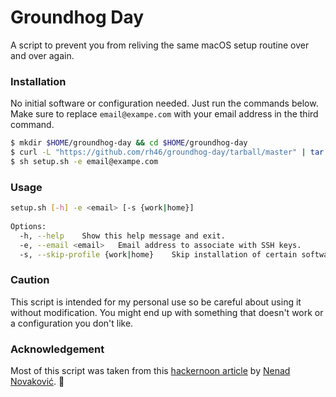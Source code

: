 # Groundhog Day
A script to prevent you from reliving the same macOS setup routine over and over again.

### Installation
No initial software or configuration needed. Just run the commands below. Make sure to replace `email@exampe.com` with your email address in the third command.
```sh
$ mkdir $HOME/groundhog-day && cd $HOME/groundhog-day
$ curl -L "https://github.com/rh46/groundhog-day/tarball/master" | tar -xz --strip-components=1
$ sh setup.sh -e email@exampe.com
```

### Usage
```bash
setup.sh [-h] -e <email> [-s {work|home}]
    
Options:
  -h, --help    Show this help message and exit.
  -e, --email <email>   Email address to associate with SSH keys.
  -s, --skip-profile {work|home}    Skip installation of certain software.
```

### Caution
This script is intended for my personal use so be careful about using it without modification. You might end up with something that doesn't work or a configuration you don't like.

### Acknowledgement
Most of this script was taken from this [hackernoon article](https://hackernoon.com/personal-macos-workspace-setup-adf61869cd79) by [Nenad Novaković](https://github.com/dvlden). :bow:
